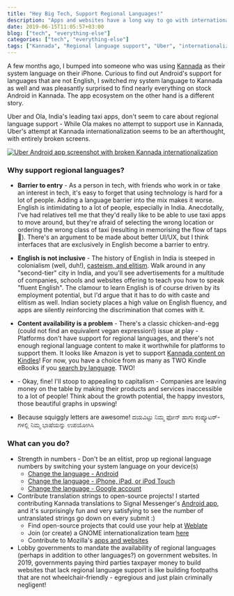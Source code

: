 ```yaml
---
title: "Hey Big Tech, Support Regional Languages!"
description: "Apps and websites have a long way to go with internationalization"
date: 2019-06-15T11:05:57+03:00
blog: ["tech", "everything-else"]
categories: ["tech", "everything-else"]
tags: ["Kannada", "Regional language support", "Uber", "internationalization"]
---
```


A few months ago, I bumped into someone who was using [Kannada](https://en.wikipedia.org/wiki/Kannada) as their system language on their iPhone. Curious to find out Android's support for languages that are not English, I switched my system language to Kannada as well and was pleasantly surprised to find nearly everything on stock Android in Kannada. The app ecosystem on the other hand is a different story.

Uber and Ola, India's leading taxi apps, don't seem to care about regional language support - While Ola makes no attempt to support use in Kannada, Uber's attempt at Kannada internationalization seems to be an afterthought, with entirely broken screens.
<div class="img-mobile">
  <a href="/images/blog/regional-lang/uber.png">
    <img src="/images/blog/regional-lang/uber.png" alt="Uber Android app screenshot with broken Kannada internationalization">
  </a>
</div>

### Why support regional languages?

* **Barrier to entry** - As a person in tech, with friends who work in or take an interest in tech, it's easy to forget that using technology is hard for a lot of people. Adding a language barrier into the mix makes it worse. English is intimidating to a lot of people, especially in India. Anecdotally, I've had relatives tell me that they'd really like to be able to use taxi apps to move around, but they're afraid of selecting the wrong location or ordering the wrong class of taxi (resulting in memorising the flow of taps 🤦). There's an argument to be made about better UI/UX, but I think interfaces that are exclusively in English become a barrier to entry.

* **English is not inclusive** - The history of English in India is steeped in colonialism (well, duh!), [casteism, and elitism](https://psmag.com/news/how-english-creates-a-new-caste-system-in-india). Walk around in any "second-tier" city in India, and you'll see advertisements for a multitude of companies, schools and websites offering to teach you how to speak "fluent English". The clamour to learn English is of course driven by its employment potential, but I'd argue that it has to do with caste and elitism as well. Indian society places a high value on English fluency, and apps are silently reinforcing the discrimination that comes with it.

* **Content availability is a problem** - There's a classic chicken-and-egg (could not find an equivalent vegan expression!) issue at play - Platforms don't have support for regional languages, and there's not enough regional language content to make it worthwhile for platforms to support them. It looks like Amazon is yet to support [Kannada content on Kindles](https://factordaily.com/kannada-books-kindle-vasudhendra/)! For now, you have a choice from as many as TWO Kindle eBooks if you [search by language](https://www.amazon.in/Kannada-Books-Kindle-eBooks/s?i=stripbooks&bbn=5194527031&rh=n%3A5194527031%2Cp_n_binding_browse-bin%3A1634951031%2Cp_n_feature_three_browse-bin%3A9495762031&dc&qid=1560596634&rnid=9141481031&ref=sr_nr_p_n_feature_three_browse-bin_1). TWO!

* **$$$$** - Okay, fine! I'll stoop to appealing to capitalism - Companies are leaving money on the table by making their products and services inaccessible to a lot of people! Think about the growth potential, the happy investors, those beautiful graphs in upswing!

* Because squiggly letters are awesome! ದಯವಿಟ್ಟು ನಿಮ್ಮ ಫೋನ್ ಹಾಗು ಕಂಪ್ಯೂಟರ್-ಗಳಲ್ಲಿ ನಿಮ್ಮ ಭಾಷೆಯನ್ನು ಉಪಯೋಗಿಸಿ

### What can you do?

* Strength in numbers - Don't be an elitist, prop up regional language numbers by switching your system language on your device(s)
    * [Change the language - Android](https://www.wikihow.tech/Change-the-Language-in-Android)
    * [Change the language - iPhone, iPad, or iPod Touch](https://support.apple.com/en-us/HT204031)
    * [Change the language - Google account](https://support.google.com/accounts/answer/32047?co=GENIE.Platform%3DDesktop&hl=en)
* Contribute translation strings to open-source projects! I started contributing Kannada translations to Signal Messenger's [Android app](https://www.transifex.com/signalapp/signal-android/), and it's surprisingly fun and very satisfying to see the number of untranslated strings go down on every submit :)
    * Find open-source projects that could use your help at [Weblate](https://hosted.weblate.org/projects/)
    * Join (or create) a GNOME internationalization team [here](https://l10n.gnome.org/teams/)
    * Contribute to Mozilla's [apps and websites](https://github.com/mozilla-l10n)
* Lobby governments to mandate the availability of regional languages (perhaps in addition to other languages?) on government websites. In 2019, governments paying third parties taxpayer money to build websites that lack regional language support is like building footpaths that are not wheelchair-friendly - egregious and just plain criminally negligent!